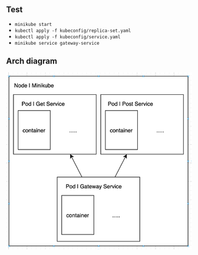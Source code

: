 ## Test
- `minikube start`
- `kubectl apply -f kubeconfig/replica-set.yaml`
- `kubectl apply -f kubeconfig/service.yaml`
- `minikube service gateway-service`

## Arch diagram
![alt text](https://github.com/nugrohosam/go-kubectl-krakend/blob/master/images/arch.png?raw=true)
